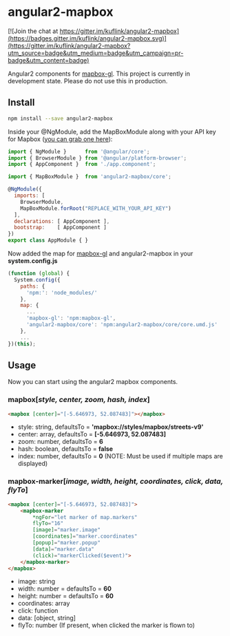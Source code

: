 # angular2-mapbox

[![Join the chat at https://gitter.im/kuflink/angular2-mapbox](https://badges.gitter.im/kuflink/angular2-mapbox.svg)](https://gitter.im/kuflink/angular2-mapbox?utm_source=badge&utm_medium=badge&utm_campaign=pr-badge&utm_content=badge)

Angular2 components for [mapbox-gl](https://www.npmjs.com/package/mapbox-gl). This project is currently in development state. Please do not use this in production.

## Install

```bash
npm install --save angular2-mapbox
```

Inside your @NgModule, add the MapBoxModule along with your API key for Mapbox ([you can grab one here](https://www.mapbox.com/studio/account/tokens/)):

```javascript
import { NgModule }      from '@angular/core';
import { BrowserModule } from '@angular/platform-browser';
import { AppComponent }  from './app.component';

import { MapBoxModule }  from 'angular2-mapbox/core';

@NgModule({
  imports: [ 
    BrowserModule, 
    MapBoxModule.forRoot("REPLACE_WITH_YOUR_API_KEY")
  ],
  declarations: [ AppComponent ],
  bootstrap:    [ AppComponent ]
})
export class AppModule { }
```

Now added the map for [mapbox-gl](https://www.npmjs.com/package/mapbox-gl) and angular2-mapbox in your **system.config.js**

```javascript
(function (global) {
  System.config({
    paths: {
      'npm:': 'node_modules/'
    },
    map: {
      ...
      'mapbox-gl': 'npm:mapbox-gl',
      'angular2-mapbox/core': 'npm:angular2-mapbox/core/core.umd.js'
    },
    ...
})(this);
```

## Usage

Now you can start using the angular2 mapbox components.

### mapbox[_style, center, zoom, hash, index_]

```html
<mapbox [center]="[-5.646973, 52.087483]"></mapbox>
```

* style: string, defaultsTo = **'mapbox://styles/mapbox/streets-v9'**
* center: array, defaultsTo = **[-5.646973, 52.087483]**
* zoom: number, defaultsTo = **6**
* hash: boolean, defaultsTo = **false**
* index: number, defaultsTo = **0** (NOTE: Must be used if multiple maps are displayed)

### mapbox-marker[_image, width, height, coordinates, click, data, flyTo_]

```html
<mapbox [center]="[-5.646973, 52.087483]">
    <mapbox-marker
        *ngFor="let marker of map.markers"
        flyTo="16"
        [image]="marker.image"
        [coordinates]="marker.coordinates"
        [popup]="marker.popup"
        [data]="marker.data"
        (click)="markerClicked($event)">
    </mapbox-marker>
</mapbox>
```

* image: string
* width: number = defaultsTo = **60**
* height: number = defaultsTo = **60**
* coordinates: array 
* click: function
* data: [object, string]
* flyTo: number (If present, when clicked the marker is flown to)